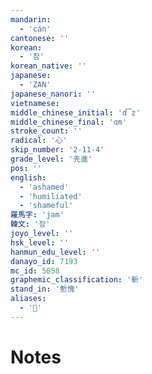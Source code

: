 ```yaml
---
mandarin:
  - 'cán'
cantonese: ''
korean:
  - '참'
korean_native: ''
japanese:
  - 'ZAN'
japanese_nanori: ''
vietnamese:
middle_chinese_initial: 'd͡z'
middle_chinese_final: 'ɑm'
stroke_count: ''
radical: '心'
skip_number: '2-11-4'
grade_level: '先進'
pos: ''
english:
  - 'ashamed'
  - 'humiliated'
  - 'shameful'
羅馬字: 'jam'
韓文: '잠'
joyo_level: ''
hsk_level: ''
hanmun_edu_level: ''
danayo_id: 7193
mc_id: 5058
graphemic_classification: '斬'
stand_in: '慙愧'
aliases:
  - '𰑧'
---
```


# Notes
